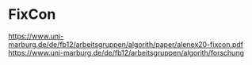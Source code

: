 # FixCon
https://www.uni-marburg.de/de/fb12/arbeitsgruppen/algorith/paper/alenex20-fixcon.pdf
https://www.uni-marburg.de/de/fb12/arbeitsgruppen/algorith/forschung
